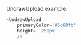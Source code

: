 UndrawUpload example:
```js 
<UndrawUpload
    primaryColor='#6c68fb'
    height= '250px'
    />
```